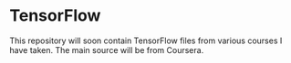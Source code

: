 # TensorFlow

This repository will soon contain TensorFlow files from various courses I have taken.  The main source will be from Coursera.
